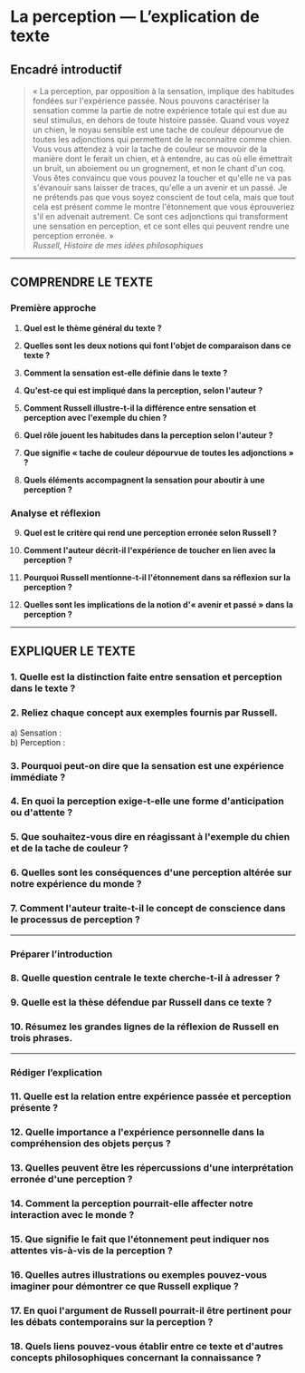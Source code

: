 # La perception — L’explication de texte

## Encadré introductif
> « La perception, par opposition à la sensation, implique des habitudes fondées sur l'expérience passée. Nous pouvons caractériser la sensation comme la partie de notre expérience totale qui est due au seul stimulus, en dehors de toute histoire passée. Quand vous voyez un chien, le noyau sensible est une tache de couleur dépourvue de toutes les adjonctions qui permettent de le reconnaitre comme chien. Vous vous attendez à voir la tache de couleur se mouvoir de la manière dont le ferait un chien, et à entendre, au cas où elle émettrait un bruit, un aboiement ou un grognement, et non le chant d'un coq. Vous êtes convaincu que vous pouvez la toucher et qu'elle ne va pas s'évanouir sans laisser de traces, qu'elle a un avenir et un passé. Je ne prétends pas que vous soyez conscient de tout cela, mais que tout cela est présent comme le montre l'étonnement que vous éprouveriez s'il en advenait autrement. Ce sont ces adjonctions qui transforment une sensation en perception, et ce sont elles qui peuvent rendre une perception erronée. »  
> *Russell, Histoire de mes idées philosophiques*

---

## COMPRENDRE LE TEXTE

### Première approche

1. **Quel est le thème général du texte ?**

2. **Quelles sont les deux notions qui font l'objet de comparaison dans ce texte ?**

3. **Comment la sensation est-elle définie dans le texte ?**

4. **Qu'est-ce qui est impliqué dans la perception, selon l'auteur ?**

5. **Comment Russell illustre-t-il la différence entre sensation et perception avec l'exemple du chien ?**

6. **Quel rôle jouent les habitudes dans la perception selon l'auteur ?**

7. **Que signifie « tache de couleur dépourvue de toutes les adjonctions » ?**

8. **Quels éléments accompagnent la sensation pour aboutir à une perception ?**

### Analyse et réflexion

9. **Quel est le critère qui rend une perception erronée selon Russell ?**

10. **Comment l'auteur décrit-il l'expérience de toucher en lien avec la perception ?**

11. **Pourquoi Russell mentionne-t-il l'étonnement dans sa réflexion sur la perception ?**

12. **Quelles sont les implications de la notion d'« avenir et passé » dans la perception ?**

---

## EXPLIQUER LE TEXTE

### 1. Quelle est la distinction faite entre sensation et perception dans le texte ?

### 2. Reliez chaque concept aux exemples fournis par Russell.  
   a) Sensation :  
   b) Perception :  

### 3. Pourquoi peut-on dire que la sensation est une expérience immédiate ?

### 4. En quoi la perception exige-t-elle une forme d'anticipation ou d'attente ?

### 5. Que souhaitez-vous dire en réagissant à l'exemple du chien et de la tache de couleur ?

### 6. Quelles sont les conséquences d'une perception altérée sur notre expérience du monde ?

### 7. Comment l'auteur traite-t-il le concept de conscience dans le processus de perception ?

---

### Préparer l’introduction

### 8. Quelle question centrale le texte cherche-t-il à adresser ?

### 9. Quelle est la thèse défendue par Russell dans ce texte ?

### 10. Résumez les grandes lignes de la réflexion de Russell en trois phrases.

---

### Rédiger l’explication

### 11. Quelle est la relation entre expérience passée et perception présente ?

### 12. Quelle importance a l'expérience personnelle dans la compréhension des objets perçus ?

### 13. Quelles peuvent être les répercussions d'une interprétation erronée d'une perception ?

### 14. Comment la perception pourrait-elle affecter notre interaction avec le monde ?

### 15. Que signifie le fait que l'étonnement peut indiquer nos attentes vis-à-vis de la perception ?

### 16. Quelles autres illustrations ou exemples pouvez-vous imaginer pour démontrer ce que Russell explique ?

### 17. En quoi l'argument de Russell pourrait-il être pertinent pour les débats contemporains sur la perception ?

### 18. Quels liens pouvez-vous établir entre ce texte et d'autres concepts philosophiques concernant la connaissance ?